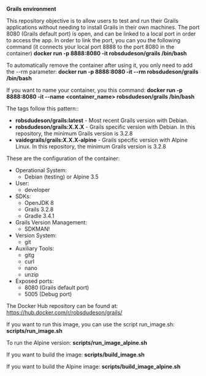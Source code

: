 **Grails environment**

This repository objective is to allow users to test and run their
Grails applications without needing to install Grails in their own
machines. The port 8080 (Grails default port) is open, and can be linked
to a local port in order to access the app.
In order to link the port, you can you the following command (it
connects your local port 8888 to the port 8080 in the container)
**docker run -p 8888:8080 -it robsdudeson/grails /bin/bash**

To automatically remove the container after using it, you only need to
add the --rm parameter:
**docker run -p 8888:8080 -it --rm robsdudeson/grails /bin/bash**

If you want to name your container, you this command:
**docker run -p 8888:8080 -it --name <container_name> robsdudeson/grails /bin/bash**

The tags follow this pattern::
* **robsdudeson/grails:latest** - Most recent Grails version with Debian.
* **robsdudeson/grails:X.X.X** - Grails specific version with Debian. In
 this repository, the minimum Grails version is 3.2.8
* **vaidegrails/grails:X.X.X-alpine** - Grails specific version with
Alpine Linux. In this repository, the minimum Grails version is 3.2.8

These are the configuration of the container:

* Operational System:
  - Debian (testing) or Alpine 3.5
* User:
  - developer
* SDKs:
  - OpenJDK 8
  - Grails 3.2.8
  - Gradle 3.4.1
* Grails Version Management:
  - SDKMAN!
* Version System:
  - git
* Auxiliary Tools:
  - gitg
  - curl
  - nano
  - unzip
* Exposed ports:
  - 8080 (Grails default port)
  - 5005 (Debug port)

The Docker Hub repository can be found at: https://hub.docker.com/r/robsdudeson/grails/

If you want to run this image, you can use the script run_image.sh:
**scripts/run_image.sh**

To run the Alpine version:
**scripts/run_image_alpine.sh**

If you want to build the image:
**scripts/build_image.sh**

If you want to build the Alpine image:
**scripts/build_image_alpine.sh**
